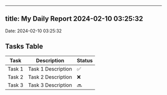 
---
title: My Daily Report 2024-02-10 03:25:32
---

Date: 2024-02-10 03:25:32

## Tasks Table

| Task | Description | Status |
|------|-------------|--------|
| Task 1 | Task 1 Description | ✅ |
| Task 2 | Task 2 Description | ❌ |
| Task 3 | Task 3 Description | 🔜 |
